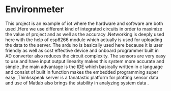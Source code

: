 # Environmeter
This project is an example of iot where the hardware and  software are both used .Here we use different kind of integrated circuits in order to maximize the value of project and as well as the accuracy .Networking is  deeply used here  with the help of esp8266 module which actually is used for uploading the data to the server. The arduino is basically used here because it is user friendly as well as cost effective device and onboard programmer built in AD converter also reduces the circuit complexity. The sensors are very easy to use and have input output  linearity  makes this system more accurate and simple ,the main advantage is the IDE which basically written in c language  and consist of built in function makes the embedded programming  super easy ,Thinksspeak server is  a fanatastic platform for plotting sensor data and use of Matlab  also brings the stability in analyzing system data .
